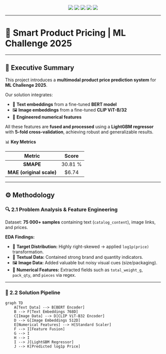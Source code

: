 <!-- -------------------------------------------------- -->
<!-- 🎯 SMART PRODUCT PRICING | ML CHALLENGE 2025 -->
<!-- -------------------------------------------------- -->

<p align="center">
  <img src="https://img.shields.io/badge/Challenge-ML_Challenge_2025-blue?style=for-the-badge"/>
  <img src="https://img.shields.io/badge/Model-LightGBM-success?style=for-the-badge"/>
  <img src="https://img.shields.io/badge/Language-Python-yellow?style=for-the-badge"/>
  <img src="https://img.shields.io/badge/Framework-HuggingFace-orange?style=for-the-badge"/>
  <img src="https://img.shields.io/badge/Encoder-BERT%20%7C%20CLIP-green?style=for-the-badge"/>
</p>

---

# 🚀 Smart Product Pricing | ML Challenge 2025

---

## 🧾 Executive Summary

This project introduces a **multimodal product price prediction system** for **ML Challenge 2025**.

Our solution integrates:
- 📝 **Text embeddings** from a fine-tuned **BERT model**
- 🖼️ **Image embeddings** from a fine-tuned **CLIP ViT-B/32**
- 🔢 **Engineered numerical features**

All these features are **fused and processed** using a **LightGBM regressor** with **5-fold cross-validation**, achieving robust and generalizable results.

📊 **Key Metrics**

| Metric | Score |
|:-------:|:------:|
| **SMAPE** | 30.81 % |
| **MAE (original scale)** | \$6.74 |

---

## ⚙️ Methodology

### 🔍 2.1 Problem Analysis & Feature Engineering

Dataset: **75 000+ samples** containing text (`catalog_content`), image links, and prices.  

**EDA Findings:**
- 🎯 **Target Distribution:** Highly right-skewed → applied `log1p(price)` transformation.  
- 🧠 **Textual Data:** Contained strong brand and quantity indicators.  
- 🖼️ **Image Data:** Added valuable but noisy visual cues (size/packaging).  
- 🔢 **Numerical Features:** Extracted fields such as `total_weight_g`, `pack_qty`, and `pieces` via regex.

---

### 🧠 2.2 Solution Pipeline

```mermaid
graph TD
    A[Text Data] --> B[BERT Encoder]
    B --> F[Text Embeddings 768D]
    C[Image Data] --> D[CLIP ViT-B32 Encoder]
    D --> G[Image Embeddings 512D]
    E[Numerical Features] --> H[Standard Scaler]
    F --> I[Feature Fusion]
    G --> I
    H --> I
    I --> J[LightGBM Regressor]
    J --> K[Predicted log1p Price]
